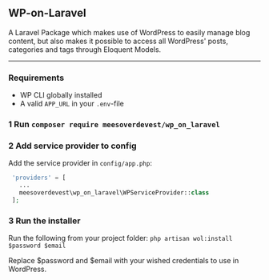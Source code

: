 
## WP-on-Laravel

A Laravel Package which makes use of WordPress to easily manage blog content, but also makes it possible to access all WordPress' posts, categories and tags through Eloquent Models.
____

### Requirements
- WP CLI globally installed
- A valid ```APP_URL``` in your ```.env```-file

### 1 Run ```composer require meesoverdevest/wp_on_laravel```

### 2 Add service provider to config
Add the service provider in ```config/app.php```:
```php
 'providers' = [
   ...
   meesoverdevest\wp_on_laravel\WPServiceProvider::class
 ];
```
### 3 Run the installer
Run the following from your project folder:
```php artisan wol:install $password $email```

Replace $password and $email with your wished credentials to use in WordPress.

